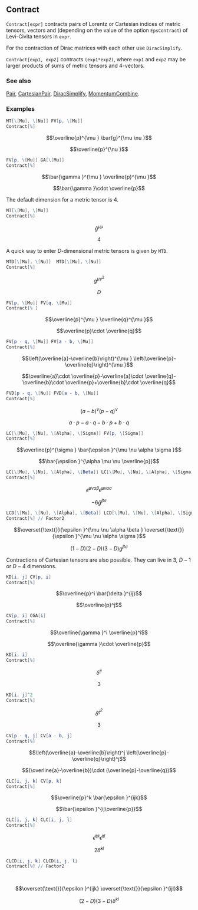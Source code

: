 ## Contract

`Contract[expr]` contracts pairs of Lorentz or Cartesian indices of metric tensors, vectors and (depending on the value of the option `EpsContract`) of Levi-Civita tensors in `expr`.

For the contraction of Dirac matrices with each other use `DiracSimplify`.

`Contract[exp1, exp2]` contracts `(exp1*exp2)`, where `exp1` and `exp2` may be larger products of sums of metric tensors and 4-vectors.

### See also

[Pair](Pair), [CartesianPair](CartesianPair), [DiracSimplify](DiracSimplify), [MomentumCombine](MomentumCombine).

### Examples

```mathematica
MT[\[Mu], \[Nu]] FV[p, \[Mu]]
Contract[%]
```

$$\overline{p}^{\mu } \bar{g}^{\mu \nu }$$

$$\overline{p}^{\nu }$$

```mathematica
FV[p, \[Mu]] GA[\[Mu]]
Contract[%]
```

$$\bar{\gamma }^{\mu } \overline{p}^{\mu }$$

$$\bar{\gamma }\cdot \overline{p}$$

The default dimension for a metric tensor is 4.

```mathematica
MT[\[Mu], \[Mu]]
Contract[%]
```

$$\bar{g}^{\mu \mu }$$

$$4$$

A quick way to enter $D$-dimensional metric tensors is given by `MTD`.

```mathematica
MTD[\[Mu], \[Nu]]  MTD[\[Mu], \[Nu]]
Contract[%]
```

$$g^{\mu \nu }^2$$

$$D$$

```mathematica
FV[p, \[Mu]] FV[q, \[Mu]]
Contract[% ]
```

$$\overline{p}^{\mu } \overline{q}^{\mu }$$

$$\overline{p}\cdot \overline{q}$$

```mathematica
FV[p - q, \[Mu]] FV[a - b, \[Mu]]
Contract[%]
```

$$\left(\overline{a}-\overline{b}\right)^{\mu } \left(\overline{p}-\overline{q}\right)^{\mu }$$

$$\overline{a}\cdot \overline{p}-\overline{a}\cdot \overline{q}-\overline{b}\cdot \overline{p}+\overline{b}\cdot \overline{q}$$

```mathematica
FVD[p - q, \[Nu]] FVD[a - b, \[Nu]]
Contract[%]
```

$$(a-b)^{\nu } (p-q)^{\nu }$$

$$a\cdot p-a\cdot q-b\cdot p+b\cdot q$$

```mathematica
LC[\[Mu], \[Nu], \[Alpha], \[Sigma]] FV[p, \[Sigma]]
Contract[%]
```

$$\overline{p}^{\sigma } \bar{\epsilon }^{\mu \nu \alpha \sigma }$$

$$\bar{\epsilon }^{\alpha \mu \nu \overline{p}}$$

```mathematica
LC[\[Mu], \[Nu], \[Alpha], \[Beta]] LC[\[Mu], \[Nu], \[Alpha], \[Sigma]] 
Contract[%]
```

$$\bar{\epsilon }^{\mu \nu \alpha \beta } \bar{\epsilon }^{\mu \nu \alpha \sigma }$$

$$-6 \bar{g}^{\beta \sigma }$$

```mathematica
LCD[\[Mu], \[Nu], \[Alpha], \[Beta]] LCD[\[Mu], \[Nu], \[Alpha], \[Sigma]]
Contract[%] // Factor2
```

$$\overset{\text{}}{\epsilon }^{\mu \nu \alpha \beta } \overset{\text{}}{\epsilon }^{\mu \nu \alpha \sigma }$$

$$(1-D) (2-D) (3-D) g^{\beta \sigma }$$

Contractions of Cartesian tensors are also possible. They can live in $3$, $D-1$ or $D-4$ dimensions.

```mathematica
KD[i, j] CV[p, i]
Contract[%]
```

$$\overline{p}^i \bar{\delta }^{ij}$$

$$\overline{p}^j$$

```mathematica
CV[p, i] CGA[i]
Contract[%]
```

$$\overline{\gamma }^i \overline{p}^i$$

$$\overline{\gamma }\cdot \overline{p}$$

```mathematica
KD[i, i]
Contract[%]
```

$$\bar{\delta }^{ii}$$

$$3$$

```mathematica
KD[i, j]^2
Contract[%]
```

$$\bar{\delta }^{ij}^2$$

$$3$$

```mathematica
CV[p - q, j] CV[a - b, j]
Contract[%]
```

$$\left(\overline{a}-\overline{b}\right)^j \left(\overline{p}-\overline{q}\right)^j$$

$$(\overline{a}-\overline{b})\cdot (\overline{p}-\overline{q})$$

```mathematica
CLC[i, j, k] CV[p, k]
Contract[%]
```

$$\overline{p}^k \bar{\epsilon }^{ijk}$$

$$\bar{\epsilon }^{ij\overline{p}}$$

```mathematica
CLC[i, j, k] CLC[i, j, l] 
Contract[%]
```

$$\bar{\epsilon }^{ijk} \bar{\epsilon }^{ijl}$$

$$2 \bar{\delta }^{kl}$$

```mathematica
CLCD[i, j, k] CLCD[i, j, l] 
Contract[%] // Factor2 
  
 

```

$$\overset{\text{}}{\epsilon }^{ijk} \overset{\text{}}{\epsilon }^{ijl}$$

$$(2-D) (3-D) \delta ^{kl}$$